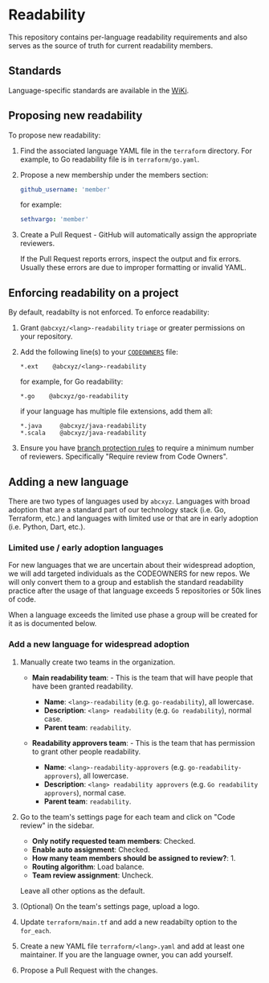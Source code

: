 # Readability

This repository contains per-language readability requirements and also serves
as the source of truth for current readability members.

## Standards

Language-specific standards are available in the
[WiKi](https://github.com/abcxyz/readability/wiki).

## Proposing new readability

To propose new readability:

1. Find the associated language YAML file in the `terraform` directory. For
    example, to Go readability file is in `terraform/go.yaml`.

1. Propose a new membership under the members section:

    ```yaml
    github_username: 'member'
    ```

    for example:

    ```yaml
    sethvargo: 'member'
    ```

1. Create a Pull Request - GitHub will automatically assign the appropriate
    reviewers.

    If the Pull Request reports errors, inspect the output and fix errors.
    Usually these errors are due to improper formatting or invalid YAML.

## Enforcing readability on a project

By default, readabilty is not enforced. To enforce readability:

1. Grant `@abcxyz/<lang>-readability` `triage` or greater permissions on your
    repository.

1. Add the following line(s) to your [`CODEOWNERS`][codeowners] file:

    ```text
    *.ext    @abcxyz/<lang>-readability
    ```

    for example, for Go readability:

    ```text
    *.go    @abcxyz/go-readability
    ```

    if your language has multiple file extensions, add them all:

    ```text
    *.java     @abcxyz/java-readability
    *.scala    @abcxyz/java-readability
    ```

1. Ensure you have [branch protection rules][branch-protection-rules] to
    require a minimum number of reviewers. Specifically "Require review from
    Code Owners".

## Adding a new language

There are two types of languages used by `abcxyz`. Languages with broad adoption that are a standard part of our technology stack (i.e. Go, Terraform, etc.) and languages with limited use or that are in early adoption (i.e. Python, Dart, etc.).

### Limited use / early adoption languages

For new languages that we are uncertain about their widespread adoption, we will add targeted individuals as the CODEOWNERS for new repos. We will only convert them to a group and establish the standard readability practice after the usage of that language exceeds 5 repositories or 50k lines of code.

When a language exceeds the limited use phase a group will be created for it as is documented below.

### Add a new language for widespread adoption

1. Manually create two teams in the organization.

    - **Main readability team**: - This is the team that will have people that
      have been granted readability.

        - **Name**: `<lang>-readability` (e.g. `go-readability`), all lowercase.
        - **Description**: `<lang> readability` (e.g. `Go readability`), normal case.
        - **Parent team**: `readability`.

    - **Readability approvers team**: - This is the team that has permission to
      grant other people readability.

        - **Name**: `<lang>-readability-approvers` (e.g. `go-readability-approvers`), all lowercase.
        - **Description**: `<lang> readability approvers` (e.g. `Go readability approvers`), normal case.
        - **Parent team**: `readability`.

1. Go to the team's settings page for each team and click on "Code review" in
   the sidebar.

    - **Only notify requested team members**: Checked.
    - **Enable auto assignment**: Checked.
    - **How many team members should be assigned to review?**: 1.
    - **Routing algorithm**: Load balance.
    - **Team review assignment**: Uncheck.

    Leave all other options as the default.

1. (Optional) On the team's settings page, upload a logo.

1. Update `terraform/main.tf` and add a new readabilty option to the `for_each`.

1. Create a new YAML file `terraform/<lang>.yaml` and add at least one
    maintainer. If you are the language owner, you can add yourself.

1. Propose a Pull Request with the changes.

[codeowners]: https://docs.github.com/en/repositories/managing-your-repositorys-settings-and-features/customizing-your-repository/about-code-owners
[branch-protection-rules]: https://docs.github.com/en/repositories/configuring-branches-and-merges-in-your-repository/defining-the-mergeability-of-pull-requests/managing-a-branch-protection-rule
